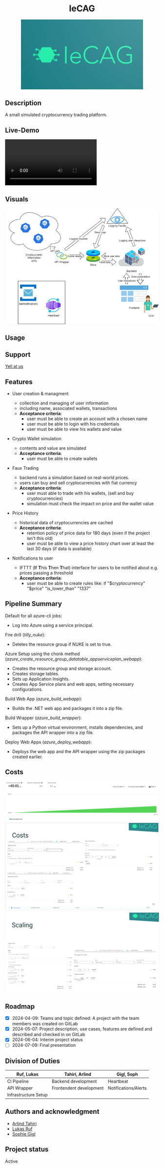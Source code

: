 <div align="center">
  <h1>IeCAG</h1>
  <img src="assets/Logo_IeCAG.png" alt="logo" width="400"/>
</div>

## Description
A small simulated cryptocurrency trading platform.

## Live-Demo
![Live-Demo](https://inf-git.fh-rosenheim.de/inf-ca/sose2024/iecag/-/blob/main/assets/IeCAG_Live-Demo.mp4)

## Visuals
![Architectural Design](assets/IeCAG_for_light_theme_nerds.jpg "Architectural Design")

## Usage

## Support
[Yell at us](https://inf-git.fh-rosenheim.de/int-ca/sose2024/iecag/-/issues)

## Features
- User creation & managment
  - collection and managing of user information
  - including name, associated wallets, transactions
  - **Acceptance criteria**:
    - user must be able to create an account with a chosen name
    - user must be able to login with his credentials
    - user must be able to view his wallets and value

- Crypto Wallet simulation
  - contents and value are simulated
  - **Acceptance criteria**:
    - user must be able to create wallets

- Faux Trading
  - backend runs a simulation based on real-world prices.
  - users can buy and sell cryptocurrencies with fiat currency
  - **Acceptance criteria**:
    - user must able to trade with his wallets, (sell and buy cryptocurrencies)
    - simulation must check the impact on price and the wallet value

- Price History
  - historical data of cryptocurrencies are cached
  - **Acceptance criteria**:
    - retention policy of price data for 180 days (even if the project isn't this old)
    - user must be able to view a price history chart over at least the last 30 days (if data is available)

- Notifications to user
  - IFTTT (**I**f **T**his **T**hen **T**hat) interface for users to be notified about e.g. prices passing a threshold
  - **Acceptance criteria**:
    - user must be able to create rules like: if "$cryptocurrency" "$price" "is_lower_than" "1337"

## Pipeline Summary
Default for all azure-cli jobs:
- Log into Azure using a service principal.

Fire drill (*tilly_nuke*):
- Deletes the resource group if NUKE is set to true.

Azure Setup using the chonk method (*azure_create_resource_group_datatable_appserviceplan_webapp*):
- Creates the resource group and storage account.
- Creates storage tables.
- Sets up Application Insights.
- Creates App Service plans and web apps, setting necessary configurations.

Build Web App (*azure_build_webapp*):
- Builds the .NET web app and packages it into a zip file.

Build Wrapper (*azure_build_wrapper*):
- Sets up a Python virtual environment, installs dependencies, and packages the API wrapper into a zip file.

Deploy Web Apps (*azure_deploy_webapp*):
- Deploys the web app and the API wrapper using the zip packages created earlier.


## Costs
![Costs](assets/iecag_real_costs.png)
![Costsp2](assets/Costs/KostenFolie.png)
![Scaling](assets/Costs/Scaling.png)



## Roadmap
- [x] 2024-04-09: Teams and topic defined: A project with the team members was created on GitLab
- [x] 2024-05-07: Project description, use cases, features are defined and described and checked in on GitLab
- [x] 2024-06-04: Interim project status
- [ ] 2024-07-09: Final presentation

## Division of Duties
| Ruf, Lukas              | Tahiri, Arlind             | Gigl, Soph            |
| ------                  | ------                     | ------                |
|    CI Pipeline          |    Backend development     |  Heartbeat            |
|    API Wrapper          |    Frontendent development |  Notifications/Alerts |
|    Infrastructure Setup |                            |                       |


## Authors and acknowledgment
- [Arlind Tahiri](https://inf-git.fh-rosenheim.de/studtahiar5766)
- [Lukas Ruf](https://inf-git.fh-rosenheim.de/studrufzlu7742)
- [Sophie Gigl](https://inf-git.fh-rosenheim.de/studgiglso3560)

## Project status
Active

